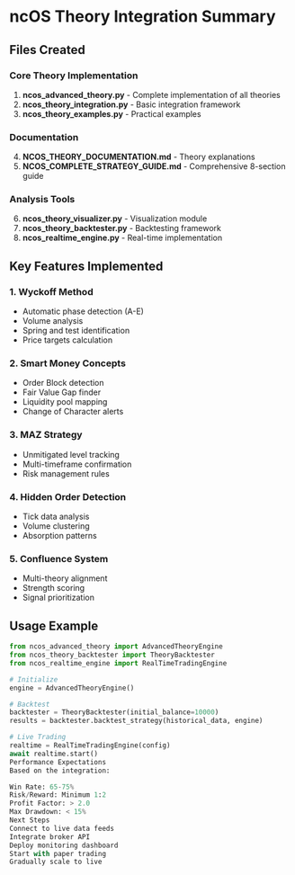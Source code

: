 # ncOS Theory Integration Summary

## Files Created

### Core Theory Implementation
1. **ncos_advanced_theory.py** - Complete implementation of all theories
2. **ncos_theory_integration.py** - Basic integration framework
3. **ncos_theory_examples.py** - Practical examples

### Documentation
4. **NCOS_THEORY_DOCUMENTATION.md** - Theory explanations
5. **NCOS_COMPLETE_STRATEGY_GUIDE.md** - Comprehensive 8-section guide

### Analysis Tools
6. **ncos_theory_visualizer.py** - Visualization module
7. **ncos_theory_backtester.py** - Backtesting framework
8. **ncos_realtime_engine.py** - Real-time implementation

## Key Features Implemented

### 1. Wyckoff Method
- Automatic phase detection (A-E)
- Volume analysis
- Spring and test identification
- Price targets calculation

### 2. Smart Money Concepts
- Order Block detection
- Fair Value Gap finder
- Liquidity pool mapping
- Change of Character alerts

### 3. MAZ Strategy
- Unmitigated level tracking
- Multi-timeframe confirmation
- Risk management rules

### 4. Hidden Order Detection
- Tick data analysis
- Volume clustering
- Absorption patterns

### 5. Confluence System
- Multi-theory alignment
- Strength scoring
- Signal prioritization

## Usage Example

```python
from ncos_advanced_theory import AdvancedTheoryEngine
from ncos_theory_backtester import TheoryBacktester
from ncos_realtime_engine import RealTimeTradingEngine

# Initialize
engine = AdvancedTheoryEngine()

# Backtest
backtester = TheoryBacktester(initial_balance=10000)
results = backtester.backtest_strategy(historical_data, engine)

# Live Trading
realtime = RealTimeTradingEngine(config)
await realtime.start()
Performance Expectations
Based on the integration:

Win Rate: 65-75%
Risk/Reward: Minimum 1:2
Profit Factor: > 2.0
Max Drawdown: < 15%
Next Steps
Connect to live data feeds
Integrate broker API
Deploy monitoring dashboard
Start with paper trading
Gradually scale to live
